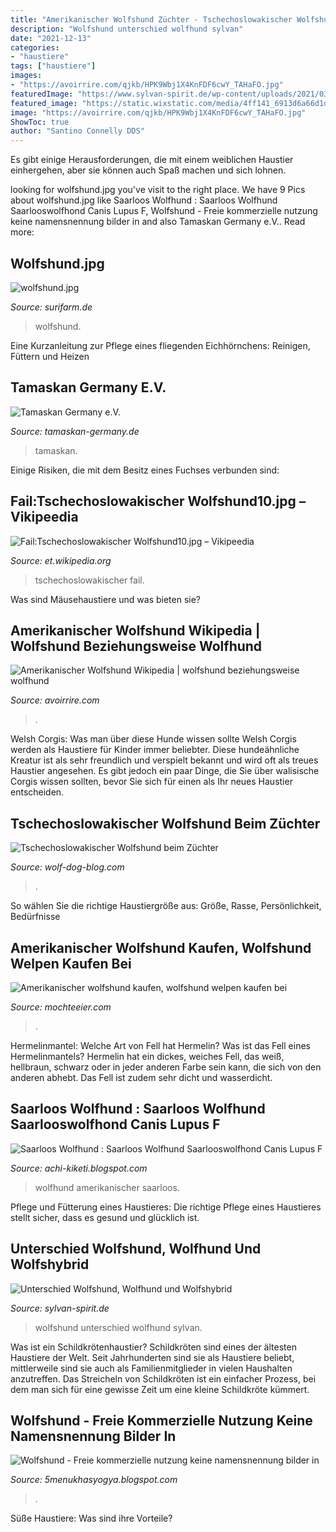 ```yaml
---
title: "Amerikanischer Wolfshund Züchter - Tschechoslowakischer Wolfshund Beim Züchter"
description: "Wolfshund unterschied wolfhund sylvan"
date: "2021-12-13"
categories:
- "haustiere"
tags: ["haustiere"]
images:
- "https://avoirrire.com/qjkb/HPK9Wbj1X4KnFDF6cwY_TAHaFO.jpg"
featuredImage: "https://www.sylvan-spirit.de/wp-content/uploads/2021/03/WhatsApp-Image-2021-03-30-at-09.44.111-1024x684.jpeg"
featured_image: "https://static.wixstatic.com/media/4ff141_6913d6a66d1d4f4dacf232d2b90f7f36%7Emv2.jpg"
image: "https://avoirrire.com/qjkb/HPK9Wbj1X4KnFDF6cwY_TAHaFO.jpg"
ShowToc: true
author: "Santino Connelly DDS"
---
```



Es gibt einige Herausforderungen, die mit einem weiblichen Haustier einhergehen, aber sie können auch Spaß machen und sich lohnen.

	

		
looking for wolfshund.jpg you've visit to the right place. We have 9 Pics about wolfshund.jpg like Saarloos Wolfhund : Saarloos Wolfhund Saarlooswolfhond Canis Lupus F, Wolfshund - Freie kommerzielle nutzung keine namensnennung bilder in and also Tamaskan Germany e.V.. Read more:
		
    
## Wolfshund.jpg

<img loading=lazy src="http://www.surifarm.de/mix/images/wolfshund.jpg" onerror="this.onerror=null;this.src='https://tse3.mm.bing.net/th?id=OIP.ZIoErCWyzsM1hga8WpVlIQHaE7&amp;pid=15.1';" alt="wolfshund.jpg">

_Source: surifarm.de_

>wolfshund. 

	

Eine Kurzanleitung zur Pflege eines fliegenden Eichhörnchens: Reinigen, Füttern und Heizen

    
## Tamaskan Germany E.V.

<img loading=lazy src="https://static.wixstatic.com/media/4ff141_6913d6a66d1d4f4dacf232d2b90f7f36%7Emv2.jpg" onerror="this.onerror=null;this.src='https://tse1.mm.bing.net/th?id=OIP.U2PHWzwLd1WPBgAullbRywHaHa&amp;pid=15.1';" alt="Tamaskan Germany e.V.">

_Source: tamaskan-germany.de_

>tamaskan. 

	

Einige Risiken, die mit dem Besitz eines Fuchses verbunden sind:

    
## Fail:Tschechoslowakischer Wolfshund10.jpg – Vikipeedia

<img loading=lazy src="https://upload.wikimedia.org/wikipedia/commons/thumb/9/98/Tschechoslowakischer_Wolfshund10.jpg/800px-Tschechoslowakischer_Wolfshund10.jpg" onerror="this.onerror=null;this.src='https://tse3.mm.bing.net/th?id=OIP.MoagrZyzx3rOAESsBu4IKwHaFj&amp;pid=15.1';" alt="Fail:Tschechoslowakischer Wolfshund10.jpg – Vikipeedia">

_Source: et.wikipedia.org_

>tschechoslowakischer fail. 

	

Was sind Mäusehaustiere und was bieten sie?

    
## Amerikanischer Wolfshund Wikipedia | Wolfshund Beziehungsweise Wolfhund

<img loading=lazy src="https://avoirrire.com/qjkb/HPK9Wbj1X4KnFDF6cwY_TAHaFO.jpg" onerror="this.onerror=null;this.src='https://tse4.mm.bing.net/th?id=OIP.K7Lj58j4aE33NPpl_FtzuwAAAA&amp;pid=15.1';" alt="Amerikanischer Wolfshund Wikipedia | wolfshund beziehungsweise wolfhund">

_Source: avoirrire.com_

>. 

	

Welsh Corgis: Was man über diese Hunde wissen sollte
Welsh Corgis werden als Haustiere für Kinder immer beliebter. Diese hundeähnliche Kreatur ist als sehr freundlich und verspielt bekannt und wird oft als treues Haustier angesehen. Es gibt jedoch ein paar Dinge, die Sie über walisische Corgis wissen sollten, bevor Sie sich für einen als Ihr neues Haustier entscheiden.

    
## Tschechoslowakischer Wolfshund Beim Züchter

<img loading=lazy src="https://www.wolf-dog-blog.com/wp-content/uploads/2012/04/Tschechoslowakischer-Wolfshund-Ameo-Gehege.jpg" onerror="this.onerror=null;this.src='https://tse1.mm.bing.net/th?id=OIP.xFywJAq3eC9BRMbOJQQ_MwHaFj&amp;pid=15.1';" alt="Tschechoslowakischer Wolfshund beim Züchter">

_Source: wolf-dog-blog.com_

>. 

	

So wählen Sie die richtige Haustiergröße aus: Größe, Rasse, Persönlichkeit, Bedürfnisse

    
## Amerikanischer Wolfshund Kaufen, Wolfshund Welpen Kaufen Bei

<img loading=lazy src="https://mochteeier.com/twvdju/2v46Lfxhwyvaa94bROi93gHaE5.jpg" onerror="this.onerror=null;this.src='https://tse3.mm.bing.net/th?id=OIP.pEtDa2SDw5OEFmGvk2Pl7wAAAA&amp;pid=15.1';" alt="Amerikanischer wolfshund kaufen, wolfshund welpen kaufen bei">

_Source: mochteeier.com_

>. 

	

Hermelinmantel: Welche Art von Fell hat Hermelin?
Was ist das Fell eines Hermelinmantels? Hermelin hat ein dickes, weiches Fell, das weiß, hellbraun, schwarz oder in jeder anderen Farbe sein kann, die sich von den anderen abhebt. Das Fell ist zudem sehr dicht und wasserdicht.

    
## Saarloos Wolfhund : Saarloos Wolfhund Saarlooswolfhond Canis Lupus F

<img loading=lazy src="https://chwolf.org/assets/image-cache/images/global/header-content/woelfe-kennenlernen/X2045661.264e92d6.jpg" onerror="this.onerror=null;this.src='https://tse4.mm.bing.net/th?id=OIP.szzWJ5eSMF5z9fs5IFr0hgHaDt&amp;pid=15.1';" alt="Saarloos Wolfhund : Saarloos Wolfhund Saarlooswolfhond Canis Lupus F">

_Source: achi-kiketi.blogspot.com_

>wolfhund amerikanischer saarloos. 

	

Pflege und Fütterung eines Haustieres: Die richtige Pflege eines Haustieres stellt sicher, dass es gesund und glücklich ist.

    
## Unterschied Wolfshund, Wolfhund Und Wolfshybrid

<img loading=lazy src="https://www.sylvan-spirit.de/wp-content/uploads/2021/03/WhatsApp-Image-2021-03-30-at-09.44.111-1024x684.jpeg" onerror="this.onerror=null;this.src='https://tse3.mm.bing.net/th?id=OIP.xbq4yD4ooplqJIIRJpm_dQHaE8&amp;pid=15.1';" alt="Unterschied Wolfshund, Wolfhund und Wolfshybrid">

_Source: sylvan-spirit.de_

>wolfshund unterschied wolfhund sylvan. 

	

Was ist ein Schildkrötenhaustier?
Schildkröten sind eines der ältesten Haustiere der Welt. Seit Jahrhunderten sind sie als Haustiere beliebt, mittlerweile sind sie auch als Familienmitglieder in vielen Haushalten anzutreffen. Das Streicheln von Schildkröten ist ein einfacher Prozess, bei dem man sich für eine gewisse Zeit um eine kleine Schildkröte kümmert.

    
## Wolfshund - Freie Kommerzielle Nutzung Keine Namensnennung Bilder In

<img loading=lazy src="https://www.hundeo.com/wp-content/uploads/2019/01/tschechoslowakischer-wolfshund-14.jpg" onerror="this.onerror=null;this.src='https://tse2.mm.bing.net/th?id=OIP.82vcSSeqo5IflAGbbKx7mgHaFZ&amp;pid=15.1';" alt="Wolfshund - Freie kommerzielle nutzung keine namensnennung bilder in">

_Source: 5menukhasyogya.blogspot.com_

>. 

	

Süße Haustiere: Was sind ihre Vorteile?


